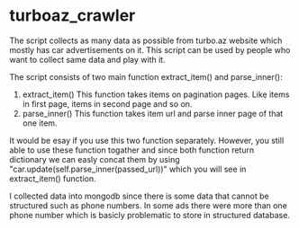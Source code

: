 # turboaz_crawler

The script collects as many data as possible from turbo.az website which mostly has car advertisements on it. 
This script can be used by people who want to collect same data and play with it. 

The script consists of two main function extract_item() and parse_inner():
1. extract_item()
This function takes items on pagination pages. Like items in first page, items in second page and so on. 
1. parse_inner()
This function takes item url and parse inner page of that one item. 


It would be esay if you use this two function separately. However, you still able to use these function togather and since both function return dictionary we can easly concat them by using  "car.update(self.parse_inner(passed_url))" which you will see in 
extract_item() function. 

I collected data into mongodb since there is some data that cannot be structured such as phone numbers. In some ads there were more than one phone number which is basicly problematic to store in structured database. 
